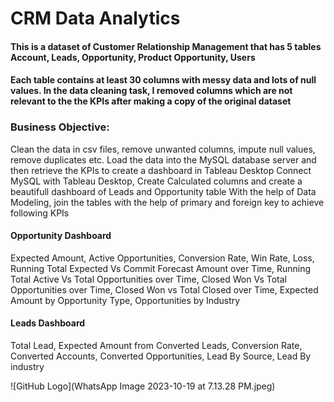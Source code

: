 # CRM Data Analytics

#### This is a dataset of Customer Relationship Management that has 5 tables Account, Leads, Opportunity, Product Opportunity, Users
#### Each table contains at least 30 columns with messy data and lots of null values. In the data cleaning task, I removed columns which are not relevant to the the KPIs after making a copy of the original dataset

### Business Objective:
Clean the data in csv files, remove unwanted columns, impute null values, remove duplicates etc.
Load the data into the MySQL database server and then retrieve the KPIs to create a dashboard in Tableau Desktop
Connect MySQL with Tableau Desktop, Create Calculated columns and create a beautifull dashboard of Leads and Opportunity table
With the help of Data Modeling, join the tables with the help of primary and foreign key to achieve following KPIs
#### Opportunity Dashboard
 Expected Amount, Active Opportunities, Conversion Rate, Win Rate, Loss, Running Total Expected Vs Commit Forecast Amount over Time, Running Total Active Vs Total Opportunities over Time, Closed Won Vs Total Opportunities over Time, Closed Won vs Total Closed over Time, Expected Amount by Opportunity Type, Opportunities by Industry

#### Leads Dashboard
 Total Lead, Expected Amount from Converted Leads, Conversion Rate, Converted Accounts, Converted Opportunities, Lead By Source, Lead By industry

 ![GitHub Logo](WhatsApp Image 2023-10-19 at 7.13.28 PM.jpeg)



